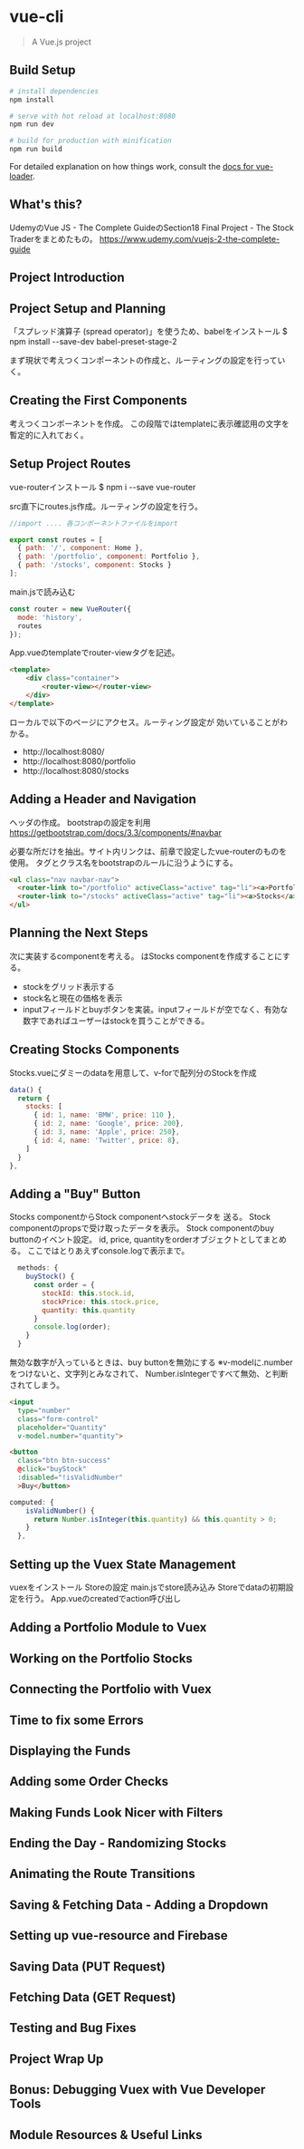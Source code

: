 # vue-cli

> A Vue.js project

## Build Setup

``` bash
# install dependencies
npm install

# serve with hot reload at localhost:8080
npm run dev

# build for production with minification
npm run build
```

For detailed explanation on how things work, consult the [docs for vue-loader](http://vuejs.github.io/vue-loader).


## What's this?

UdemyのVue JS - The Complete GuideのSection18 Final Project - The Stock Traderをまとめたもの。 https://www.udemy.com/vuejs-2-the-complete-guide

## Project Introduction

## Project Setup and Planning

「スプレッド演算子 (spread operator)」を使うため、babelをインストール
$ npm install --save-dev babel-preset-stage-2

まず現状で考えつくコンポーネントの作成と、ルーティングの設定を行っていく。

## Creating the First Components

考えつくコンポーネントを作成。
この段階ではtemplateに表示確認用の文字を暫定的に入れておく。

## Setup Project Routes

vue-routerインストール
$ npm i --save vue-router

src直下にroutes.js作成。ルーティングの設定を行う。

```javascript
//import .... 各コンポーネントファイルをimport

export const routes = [
  { path: '/', component: Home },
  { path: '/portfolio', component: Portfolio },
  { path: '/stocks', component: Stocks }
];
```

main.jsで読み込む

```javascript
const router = new VueRouter({
  mode: 'history',
  routes
});
```

App.vueのtemplateでrouter-viewタグを記述。

```html
<template>
    <div class="container">
        <router-view></router-view>
    </div>
</template>
```

ローカルで以下のページにアクセス。ルーティング設定が
効いていることがわかる。

- http://localhost:8080/
- http://localhost:8080/portfolio
- http://localhost:8080/stocks

## Adding a Header and Navigation

ヘッダの作成。
bootstrapの設定を利用
https://getbootstrap.com/docs/3.3/components/#navbar

必要な所だけを抽出。サイト内リンクは、前章で設定したvue-routerのものを
使用。
タグとクラス名をbootstrapのルールに沿うようにする。

```html
<ul class="nav navbar-nav">
  <router-link to="/portfolio" activeClass="active" tag="li"><a>Portfolio</a></router-link>
  <router-link to="/stocks" activeClass="active" tag="li"><a>Stocks</a></router-link>
</ul>
```

## Planning the Next Steps

次に実装するcomponentを考える。
はStocks componentを作成することにする。

- stockをグリッド表示する
- stock名と現在の価格を表示
- inputフィールドとbuyボタンを実装。inputフィールドが空でなく、有効な数字であればユーザーはstockを買うことができる。

## Creating Stocks Components

Stocks.vueにダミーのdataを用意して、v-forで配列分のStockを作成

```javascript
data() {
  return {
    stocks: [
      { id: 1, name: 'BMW', price: 110 },
      { id: 2, name: 'Google', price: 200},
      { id: 3, name: 'Apple', price: 250},
      { id: 4, name: 'Twitter', price: 8},
    ]
  }
},
```

## Adding a "Buy" Button

Stocks componentからStock componentへstockデータを
送る。
Stock componentのpropsで受け取ったデータを表示。
Stock componentのbuy buttonのイベント設定。
id, price, quantityをorderオブジェクトとしてまとめる。
ここではとりあえずconsole.logで表示まで。

```javascript
  methods: {
    buyStock() {
      const order = {
        stockId: this.stock.id,
        stockPrice: this.stock.price,
        quantity: this.quantity
      }
      console.log(order);
    }
  }
```

無効な数字が入っているときは、buy buttonを無効にする
※v-modelに.numberをつけないと、文字列とみなされて、 Number.isIntegerですべて無効、と判断されてしまう。

```html
<input
  type="number"
  class="form-control"
  placeholder="Quantity"
  v-model.number="quantity">

<button
  class="btn btn-success"
  @click="buyStock"
  :disabled="!isValidNumber"
  >Buy</button>
```

```javascript
computed: {
    isValidNumber() {
      return Number.isInteger(this.quantity) && this.quantity > 0;
    }
  },
```

## Setting up the Vuex State Management

vuexをインストール
Storeの設定
main.jsでstore読み込み
Storeでdataの初期設定を行う。
App.vueのcreatedでaction呼び出し

## Adding a Portfolio Module to Vuex

## Working on the Portfolio Stocks

## Connecting the Portfolio with Vuex

## Time to fix some Errors

## Displaying the Funds

## Adding some Order Checks

## Making Funds Look Nicer with Filters

## Ending the Day - Randomizing Stocks

## Animating the Route Transitions

## Saving &amp; Fetching Data - Adding a Dropdown

## Setting up vue-resource and Firebase

## Saving Data (PUT Request)

## Fetching Data (GET Request)

## Testing and Bug Fixes

## Project Wrap Up

## Bonus: Debugging Vuex with Vue Developer Tools

## Module Resources &amp; Useful Links

